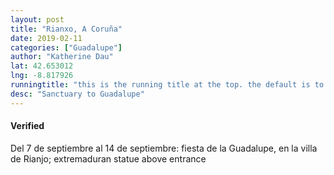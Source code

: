 ```yaml
---
layout: post
title: "Rianxo, A Coruña"
date: 2019-02-11
categories: ["Guadalupe"]
author: "Katherine Dau"
lat: 42.653012
lng: -8.817926
runningtitle: "this is the running title at the top. the default is to display the site title, so to activate the running title you will need to uncomment in the post.html layout"
desc: "Sanctuary to Guadalupe"
---
```

#### Verified
Del 7 de septiembre al 14 de septiembre: fiesta de la Guadalupe, en la villa de Rianjo; extremaduran statue above entrance
